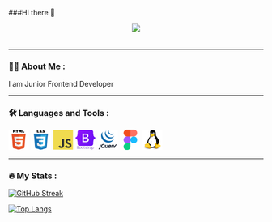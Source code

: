 
###Hi there 👋

<!--
**melik-x/melik-x** is a ✨ _special_ ✨ repository because its `README.md` (this file) appears on your GitHub profile.

Here are some ideas to get you started:

- 🔭 I’m currently working on ...
- 🌱 I’m currently learning ...
- 👯 I’m looking to collaborate on ...
- 🤔 I’m looking for help with ...
- 💬 Ask me about ...
- 📫 How to reach me: ...
- 😄 Pronouns: ...
- ⚡ Fun fact: ...
-->
<div align="center">
  <img src="https://media.giphy.com/media/M4NykXxUE0HAcK7UJ6/giphy.gif" width="100">
</div>
<div align="center">
  <img src="https://komarev.com/ghpvc/?username=melik-x&style=flat-square&color=blue" alt=""/>
</div>

---

### :woman_technologist: About Me :

I am Junior Frontend Developer

---

### :hammer_and_wrench: Languages and Tools :

<div>
  <img src="https://github.com/devicons/devicon/blob/master/icons/html5/html5-original-wordmark.svg" alt="html" width="40" height="40">
  <img src="https://github.com/devicons/devicon/blob/master/icons/css3/css3-original-wordmark.svg" alt="css" width="40" height="40">
  <img src="https://github.com/devicons/devicon/blob/master/icons/javascript/javascript-original.svg" alt="javascript" width="40" height="40">
  <img src="https://github.com/devicons/devicon/blob/master/icons/bootstrap/bootstrap-original-wordmark.svg" alt="bootstrap" width="40" height="40">
  <img src="https://github.com/devicons/devicon/blob/master/icons/jquery/jquery-original-wordmark.svg" alt="jquery" width="40" height="40">
  <img src="https://github.com/devicons/devicon/blob/master/icons/figma/figma-original.svg" alt="figma" width="40" height="40">
  <img src="https://github.com/devicons/devicon/blob/master/icons/linux/linux-original.svg" alt="linux" width="40" height="40">
</div>

---

### :fire: My Stats :

[![GitHub Streak](http://github-readme-streak-stats.herokuapp.com?user=melik-x&theme=dark&background=000000)](https://git.io/streak-stats)

[![Top Langs](https://github-readme-stats.vercel.app/api/top-langs/?username=melik-x&layout=compact&theme=vision-friendly-dark)](https://github.com/anuraghazra/github-readme-stats)
